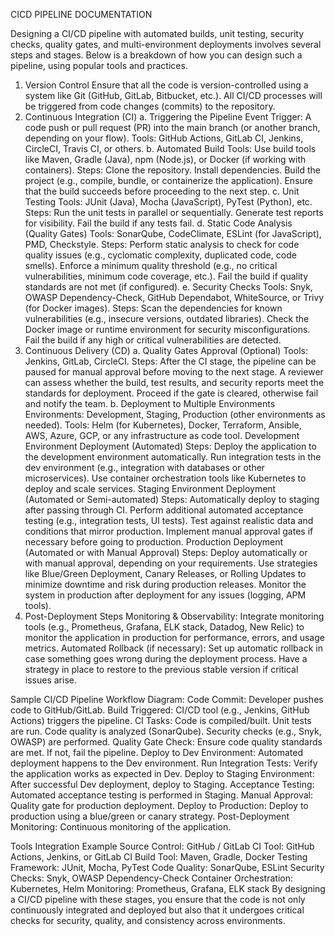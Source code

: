 CICD PIPELINE DOCUMENTATION

Designing a CI/CD pipeline with automated builds, unit testing, security checks, quality gates, and multi-environment deployments involves several steps and stages. Below is a breakdown of how you can design such a pipeline, using popular tools and practices.
1. Version Control
Ensure that all the code is version-controlled using a system like Git (GitHub, GitLab, Bitbucket, etc.). All CI/CD processes will be triggered from code changes (commits) to the repository.
2. Continuous Integration (CI)
a. Triggering the Pipeline
Event Trigger: A code push or pull request (PR) into the main branch (or another branch, depending on your flow).
Tools: GitHub Actions, GitLab CI, Jenkins, CircleCI, Travis CI, or others.
b. Automated Build
Tools: Use build tools like Maven, Gradle (Java), npm (Node.js), or Docker (if working with containers).
Steps:
Clone the repository.
Install dependencies.
Build the project (e.g., compile, bundle, or containerize the application).
Ensure that the build succeeds before proceeding to the next step.
c. Unit Testing
Tools: JUnit (Java), Mocha (JavaScript), PyTest (Python), etc.
Steps:
Run the unit tests in parallel or sequentially.
Generate test reports for visibility.
Fail the build if any tests fail.
d. Static Code Analysis (Quality Gates)
Tools: SonarQube, CodeClimate, ESLint (for JavaScript), PMD, Checkstyle.
Steps:
Perform static analysis to check for code quality issues (e.g., cyclomatic complexity, duplicated code, code smells).
Enforce a minimum quality threshold (e.g., no critical vulnerabilities, minimum code coverage, etc.).
Fail the build if quality standards are not met (if configured).
e. Security Checks
Tools: Snyk, OWASP Dependency-Check, GitHub Dependabot, WhiteSource, or Trivy (for Docker images).
Steps:
Scan the dependencies for known vulnerabilities (e.g., insecure versions, outdated libraries).
Check the Docker image or runtime environment for security misconfigurations.
Fail the build if any high or critical vulnerabilities are detected.
3. Continuous Delivery (CD)
a. Quality Gates Approval (Optional)
Tools: Jenkins, GitLab, CircleCI.
Steps:
After the CI stage, the pipeline can be paused for manual approval before moving to the next stage.
A reviewer can assess whether the build, test results, and security reports meet the standards for deployment.
Proceed if the gate is cleared, otherwise fail and notify the team.
b. Deployment to Multiple Environments
Environments: Development, Staging, Production (other environments as needed).
Tools: Helm (for Kubernetes), Docker, Terraform, Ansible, AWS, Azure, GCP, or any infrastructure as code tool.
Development Environment Deployment (Automated)
Steps:
Deploy the application to the development environment automatically.
Run integration tests in the dev environment (e.g., integration with databases or other microservices).
Use container orchestration tools like Kubernetes to deploy and scale services.
Staging Environment Deployment (Automated or Semi-automated)
Steps:
Automatically deploy to staging after passing through CI.
Perform additional automated acceptance testing (e.g., integration tests, UI tests).
Test against realistic data and conditions that mirror production.
Implement manual approval gates if necessary before going to production.
Production Deployment (Automated or with Manual Approval)
Steps:
Deploy automatically or with manual approval, depending on your requirements.
Use strategies like Blue/Green Deployment, Canary Releases, or Rolling Updates to minimize downtime and risk during production releases.
Monitor the system in production after deployment for any issues (logging, APM tools).
4. Post-Deployment Steps
Monitoring & Observability:
Integrate monitoring tools (e.g., Prometheus, Grafana, ELK stack, Datadog, New Relic) to monitor the application in production for performance, errors, and usage metrics.
Automated Rollback (if necessary):
Set up automatic rollback in case something goes wrong during the deployment process.
Have a strategy in place to restore to the previous stable version if critical issues arise.

Sample CI/CD Pipeline Workflow Diagram:
Code Commit: Developer pushes code to GitHub/GitLab.
Build Triggered: CI/CD tool (e.g., Jenkins, GitHub Actions) triggers the pipeline.
CI Tasks:
Code is compiled/built.
Unit tests are run.
Code quality is analyzed (SonarQube).
Security checks (e.g., Snyk, OWASP) are performed.
Quality Gate Check: Ensure code quality standards are met. If not, fail the pipeline.
Deploy to Dev Environment: Automated deployment happens to the Dev environment.
Run Integration Tests: Verify the application works as expected in Dev.
Deploy to Staging Environment: After successful Dev deployment, deploy to Staging.
Acceptance Testing: Automated acceptance testing is performed in Staging.
Manual Approval: Quality gate for production deployment.
Deploy to Production: Deploy to production using a blue/green or canary strategy.
Post-Deployment Monitoring: Continuous monitoring of the application.

Tools Integration Example
Source Control: GitHub / GitLab
CI Tool: GitHub Actions, Jenkins, or GitLab CI
Build Tool: Maven, Gradle, Docker
Testing Framework: JUnit, Mocha, PyTest
Code Quality: SonarQube, ESLint
Security Checks: Snyk, OWASP Dependency-Check
Container Orchestration: Kubernetes, Helm
Monitoring: Prometheus, Grafana, ELK stack
By designing a CI/CD pipeline with these stages, you ensure that the code is not only continuously integrated and deployed but also that it undergoes critical checks for security, quality, and consistency across environments.





























